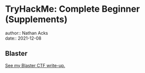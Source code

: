 # TryHackMe: Complete Beginner (Supplements)

author:: Nathan Acks  
date:: 2021-12-08

## Blaster

[See my Blaster CTF write-up.](../notes/tryhackme-blaster.md)
